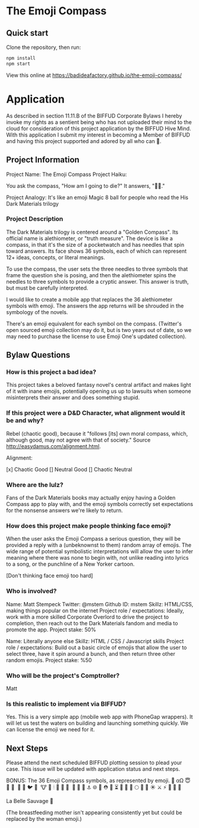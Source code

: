 # The Emoji Compass

## Quick start

Clone the repository, then run:

```sh
npm install
npm start
```

View this online at https://badideafactory.github.io/the-emoji-compass/

# Application

As described in section 11.11.B of the BIFFUD Corporate Bylaws I hereby invoke my rights as a sentient being who has not uploaded their mind to the cloud for consideration of this project application by the BIFFUD Hive Mind. With this application I submit my interest in becoming a Member of BIFFUD and having this project supported and adored by all who can 🤔.

## Project Information

Project Name: The Emoji Compass
Project Haiku: 

You ask the compass,
"How am I going to die?"
It answers, "🦉🍞."

Project Analogy: It's like an emoji Magic 8 ball for people who read the His Dark Materials trilogy

### Project Description

The Dark Materials trilogy is centered around a "Golden Compass". Its official name is alethiometer, or "truth measure". The device is like a compass, in that it's the size of a pocketwatch and has needles that spin toward answers. Its face shows 36 symbols, each of which can represent 12+ ideas, concepts, or literal meanings. 

To use the compass, the user sets the three needles to three symbols that frame the question she is posing, and then the alethiometer spins the needles to three symbols to provide a cryptic answer. This answer is truth, but must be carefully interpreted. 

I would like to create a mobile app that replaces the 36 alethiometer symbols with emoji. The answers the app returns will be shrouded in the symbology of the novels.

There's an emoji equivalent for each symbol on the compass. (Twitter's open sourced emoji collection may do it, but is two years out of date, so we may need to purchase the license to use Emoji One's updated collection).

## Bylaw Questions

### How is this project a bad idea?

This project takes a beloved fantasy novel's central artifact and makes light of it with inane emojis, potentially opening us up to lawsuits when someone misinterprets their answer and does something stupid.

### If this project were a D&D Character, what alignment would it be and why?

Rebel (chaotic good), because it "follows [its] own moral compass, which, although good, may not agree with that of society." Source http://easydamus.com/alignment.html. 

Alignment:

[x] Chaotic Good
[] Neutral Good
[] Chaotic Neutral

### Where are the lulz?

Fans of the Dark Materials books may actually enjoy having a Golden Compass app to play with, and the emoji symbols correctly set expectations for the nonsense answers we're likely to return. 

### How does this project make people thinking face emoji?

When the user asks the Emoji Compass a serious question, they will be provided a reply with a (unbeknownst to them) random array of emojis. The wide range of potential symbolistic interpretations will allow the user to infer meaning where there was none to begin with, not unlike reading into lyrics to a song, or the punchline of a New Yorker cartoon.

[Don't thinking face emoji too hard]

### Who is involved?

Name: Matt Stempeck
Twitter: @mstem
Github ID: mstem
Skillz: HTML/CSS, making things popular on the internet
Project role / expectations: Ideally, work with a more skilled Corporate Overlord to drive the project to completion, then reach out to the Dark Materials fandom and media to promote the app.
Project stake: 50%

Name: Literally anyone else
Skillz: HTML / CSS / Javascript skills
Project role / expectations: Build out a basic circle of emojis that allow the user to select three, have it spin around a bunch, and then return three other random emojis.
Project stake: %50

### Who will be the project's Comptroller?
Matt

### Is this realistic to implement via BIFFUD?

Yes. This is a very simple app (mobile web app with PhoneGap wrappers). It will let us test the waters on building and launching something quickly. We can license the emoji we need for it.

## Next Steps

Please attend the next scheduled BIFFUD plotting session to plead your case. This issue will be updated with application status and next steps.

BONUS: The 36 Emoji Compass symbols, as represented by emoji. 
🐘
αΩ 
😇
‎ 🐜
‎🍏
‎ 👶
‎🐝
‎🐦
 ‎🍞
 ‎ 🐮
 ‎🐫
 ‎🕯
 ‎🍲
 🦎
 ‎💠
 ‎ ‎🎉
🐊
🐬
⚓
🌐
🦅
⛑️
 🐎
⏳
🎸
🤱
🎎
🌕
🦉
🐍
☀
⚔️
 ⚡
 ‎🌳
🌹
👹

La Belle Sauvage 🛶

(The breastfeeding mother isn't appearing consistently yet but could be replaced by the woman emoji.)
